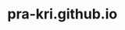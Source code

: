# pra-kri.github.io

<a href="https://pra-kri.github.io/MP005-Algorithms-and-Data-Structures/"> </a> 

